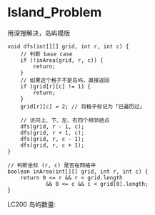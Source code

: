 # Island_Problem

用深搜解决，岛屿模版
    
    void dfs(int[][] grid, int r, int c) {
        // 判断 base case
        if (!inArea(grid, r, c)) {
            return;
        }
        // 如果这个格子不是岛屿，直接返回
        if (grid[r][c] != 1) {
            return;
        }
        grid[r][c] = 2; // 将格子标记为「已遍历过」
        
        // 访问上、下、左、右四个相邻结点
        dfs(grid, r - 1, c);
        dfs(grid, r + 1, c);
        dfs(grid, r, c - 1);
        dfs(grid, r, c + 1);
    }
    
    // 判断坐标 (r, c) 是否在网格中
    boolean inArea(int[][] grid, int r, int c) {
        return 0 <= r && r < grid.length 
            	&& 0 <= c && c < grid[0].length;
    }

LC200 岛屿数量:
